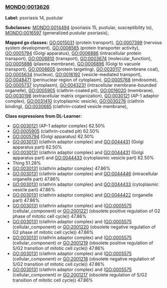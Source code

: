 
### [MONDO:0013626](http://purl.obolibrary.org/obo/MONDO_0013626)
**Label:** psoriasis 14, pustular

**Subclasses:** [MONDO:0014494](http://purl.obolibrary.org/obo/MONDO_0014494) (psoriasis 15, pustular, susceptibility to), [MONDO:0016597](http://purl.obolibrary.org/obo/MONDO_0016597) (generalized pustular psoriasis), 

**Mapped go classes:** [GO:0015031](http://purl.obolibrary.org/obo/GO_0015031) (protein transport), [GO:0007399](http://purl.obolibrary.org/obo/GO_0007399) (nervous system development), [GO:0008565](http://purl.obolibrary.org/obo/GO_0008565) (protein transporter activity), [GO:0005794](http://purl.obolibrary.org/obo/GO_0005794) (Golgi apparatus), [GO:0006886](http://purl.obolibrary.org/obo/GO_0006886) (intracellular protein transport), [GO:0006810](http://purl.obolibrary.org/obo/GO_0006810) (transport), [GO:0003674](http://purl.obolibrary.org/obo/GO_0003674) (molecular_function), [GO:0005886](http://purl.obolibrary.org/obo/GO_0005886) (plasma membrane), [GO:0006896](http://purl.obolibrary.org/obo/GO_0006896) (Golgi to vacuole transport), [GO:0006605](http://purl.obolibrary.org/obo/GO_0006605) (protein targeting), [GO:0030117](http://purl.obolibrary.org/obo/GO_0030117) (membrane coat), [GO:0005634](http://purl.obolibrary.org/obo/GO_0005634) (nucleus), [GO:0016192](http://purl.obolibrary.org/obo/GO_0016192) (vesicle-mediated transport), [GO:0048471](http://purl.obolibrary.org/obo/GO_0048471) (perinuclear region of cytoplasm), [GO:0005768](http://purl.obolibrary.org/obo/GO_0005768) (endosome), [GO:0005737](http://purl.obolibrary.org/obo/GO_0005737) (cytoplasm), [GO:0043231](http://purl.obolibrary.org/obo/GO_0043231) (intracellular membrane-bounded organelle), [GO:0005905](http://purl.obolibrary.org/obo/GO_0005905) (clathrin-coated pit), [GO:0016020](http://purl.obolibrary.org/obo/GO_0016020) (membrane), [GO:0030198](http://purl.obolibrary.org/obo/GO_0030198) (extracellular matrix organization), [GO:0030121](http://purl.obolibrary.org/obo/GO_0030121) (AP-1 adaptor complex), [GO:0031410](http://purl.obolibrary.org/obo/GO_0031410) (cytoplasmic vesicle), [GO:0030276](http://purl.obolibrary.org/obo/GO_0030276) (clathrin binding), [GO:0030665](http://purl.obolibrary.org/obo/GO_0030665) (clathrin-coated vesicle membrane), 

**Class expressions from DL-Learner:**

- [GO:0030121](http://purl.obolibrary.org/obo/GO_0030121) (AP-1 adaptor complex) 62.50%
- [GO:0005905](http://purl.obolibrary.org/obo/GO_0005905) (clathrin-coated pit) 62.50%
- [GO:0005794](http://purl.obolibrary.org/obo/GO_0005794) (Golgi apparatus) 62.50%
- [GO:0030131](http://purl.obolibrary.org/obo/GO_0030131) (clathrin adaptor complex) and [GO:0044431](http://purl.obolibrary.org/obo/GO_0044431) (Golgi apparatus part) 62.50%
- [GO:0030131](http://purl.obolibrary.org/obo/GO_0030131) (clathrin adaptor complex) and [GO:0044431](http://purl.obolibrary.org/obo/GO_0044431) (Golgi apparatus part) and [GO:0044433](http://purl.obolibrary.org/obo/GO_0044433) (cytoplasmic vesicle part) 62.50%
- Thing 51.28%
- [GO:0030131](http://purl.obolibrary.org/obo/GO_0030131) (clathrin adaptor complex) 47.86%
- [GO:0030131](http://purl.obolibrary.org/obo/GO_0030131) (clathrin adaptor complex) and [GO:0044446](http://purl.obolibrary.org/obo/GO_0044446) (intracellular organelle part) 47.86%
- [GO:0030131](http://purl.obolibrary.org/obo/GO_0030131) (clathrin adaptor complex) and [GO:0044433](http://purl.obolibrary.org/obo/GO_0044433) (cytoplasmic vesicle part) 47.86%
- [GO:0030131](http://purl.obolibrary.org/obo/GO_0030131) (clathrin adaptor complex) and [GO:0044422](http://purl.obolibrary.org/obo/GO_0044422) (organelle part) 47.86%
- [GO:0030131](http://purl.obolibrary.org/obo/GO_0030131) (clathrin adaptor complex) and ([GO:0005575](http://purl.obolibrary.org/obo/GO_0005575) (cellular_component) or [GO:2001221](http://purl.obolibrary.org/obo/GO_2001221) (obsolete positive regulation of G2 phase of mitotic cell cycle)) 47.86%
- [GO:0030131](http://purl.obolibrary.org/obo/GO_0030131) (clathrin adaptor complex) and ([GO:0005575](http://purl.obolibrary.org/obo/GO_0005575) (cellular_component) or [GO:2001220](http://purl.obolibrary.org/obo/GO_2001220) (obsolete negative regulation of G2 phase of mitotic cell cycle)) 47.86%
- [GO:0030131](http://purl.obolibrary.org/obo/GO_0030131) (clathrin adaptor complex) and ([GO:0005575](http://purl.obolibrary.org/obo/GO_0005575) (cellular_component) or [GO:2001219](http://purl.obolibrary.org/obo/GO_2001219) (obsolete positive regulation of S/G2 transition of mitotic cell cycle)) 47.86%
- [GO:0030131](http://purl.obolibrary.org/obo/GO_0030131) (clathrin adaptor complex) and ([GO:0005575](http://purl.obolibrary.org/obo/GO_0005575) (cellular_component) or [GO:2001218](http://purl.obolibrary.org/obo/GO_2001218) (obsolete negative regulation of S/G2 transition of mitotic cell cycle)) 47.86%
- [GO:0030131](http://purl.obolibrary.org/obo/GO_0030131) (clathrin adaptor complex) and ([GO:0005575](http://purl.obolibrary.org/obo/GO_0005575) (cellular_component) or [GO:2001217](http://purl.obolibrary.org/obo/GO_2001217) (obsolete regulation of S/G2 transition of mitotic cell cycle)) 47.86%


